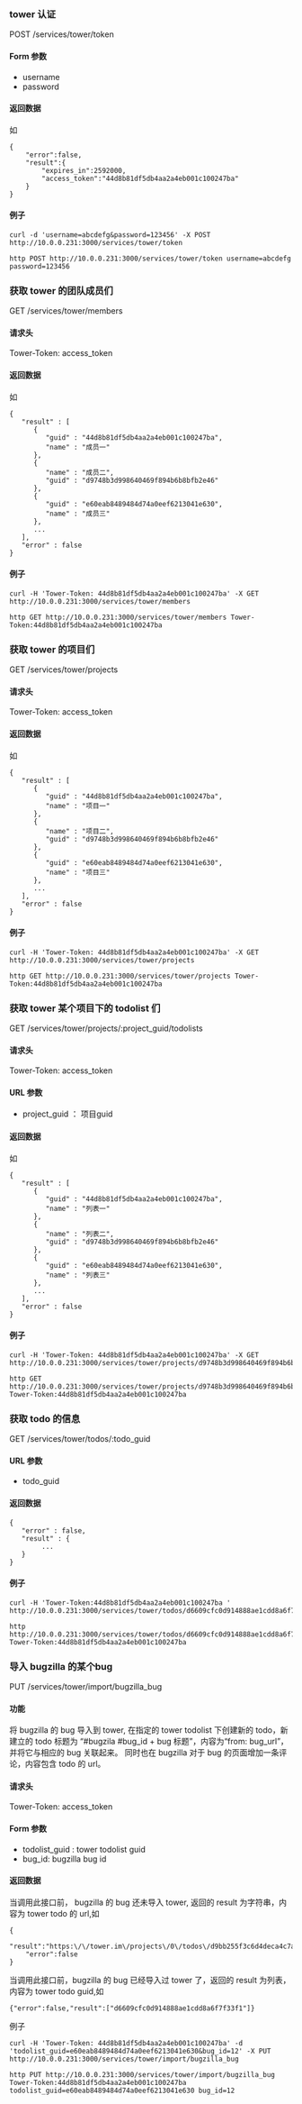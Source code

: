 <!--Meta
category:DTask
title:Tower 接口
DO NOT Delete Meta Above -->


### tower 认证

POST /services/tower/token

#### Form 参数
* username
* password

#### 返回数据
如
```
{
	"error":false,
	"result":{
		"expires_in":2592000,
		"access_token":"44d8b81df5db4aa2a4eb001c100247ba"
	}
}
```

#### 例子
```
curl -d 'username=abcdefg&password=123456' -X POST http://10.0.0.231:3000/services/tower/token

http POST http://10.0.0.231:3000/services/tower/token username=abcdefg password=123456
```

### 获取 tower 的团队成员们
GET /services/tower/members

#### 请求头
Tower-Token: access_token

#### 返回数据
如
```
{
   "result" : [
      {
         "guid" : "44d8b81df5db4aa2a4eb001c100247ba",
         "name" : "成员一"
      },
      {
         "name" : "成员二",
         "guid" : "d9748b3d998640469f894b6b8bfb2e46"
      },
      {
         "guid" : "e60eab8489484d74a0eef6213041e630",
         "name" : "成员三"
      },
      ...
   ],
   "error" : false
}
```

#### 例子
```
curl -H 'Tower-Token: 44d8b81df5db4aa2a4eb001c100247ba' -X GET http://10.0.0.231:3000/services/tower/members

http GET http://10.0.0.231:3000/services/tower/members Tower-Token:44d8b81df5db4aa2a4eb001c100247ba
```

### 获取 tower 的项目们
GET /services/tower/projects

#### 请求头
Tower-Token: access_token


#### 返回数据
如
```
{
   "result" : [
      {
         "guid" : "44d8b81df5db4aa2a4eb001c100247ba",
         "name" : "项目一"
      },
      {
         "name" : "项目二",
         "guid" : "d9748b3d998640469f894b6b8bfb2e46"
      },
      {
         "guid" : "e60eab8489484d74a0eef6213041e630",
         "name" : "项目三"
      },
      ...
   ],
   "error" : false
}
```


#### 例子
```
curl -H 'Tower-Token: 44d8b81df5db4aa2a4eb001c100247ba' -X GET http://10.0.0.231:3000/services/tower/projects

http GET http://10.0.0.231:3000/services/tower/projects Tower-Token:44d8b81df5db4aa2a4eb001c100247ba
```

### 获取 tower 某个项目下的 todolist 们

GET /services/tower/projects/:project_guid/todolists

#### 请求头
Tower-Token: access_token

#### URL 参数
* project_guid ： 项目guid

#### 返回数据
如
```
{
   "result" : [
      {
         "guid" : "44d8b81df5db4aa2a4eb001c100247ba",
         "name" : "列表一"
      },
      {
         "name" : "列表二",
         "guid" : "d9748b3d998640469f894b6b8bfb2e46"
      },
      {
         "guid" : "e60eab8489484d74a0eef6213041e630",
         "name" : "列表三"
      },
      ...
   ],
   "error" : false
}
```



#### 例子
```
curl -H 'Tower-Token: 44d8b81df5db4aa2a4eb001c100247ba' -X GET http://10.0.0.231:3000/services/tower/projects/d9748b3d998640469f894b6b8bfb2e46/todolists

http GET http://10.0.0.231:3000/services/tower/projects/d9748b3d998640469f894b6b8bfb2e46/todolists Tower-Token:44d8b81df5db4aa2a4eb001c100247ba
```

### 获取 todo 的信息
GET /services/tower/todos/:todo_guid

#### URL 参数
* todo_guid

#### 返回数据
```
{
   "error" : false,
   "result" : {
        ...
   }
}

```

#### 例子
```
curl -H 'Tower-Token:44d8b81df5db4aa2a4eb001c100247ba ' http://10.0.0.231:3000/services/tower/todos/d6609cfc0d914888ae1cdd8a6f7f33f1

http http://10.0.0.231:3000/services/tower/todos/d6609cfc0d914888ae1cdd8a6f7f33f1 Tower-Token:44d8b81df5db4aa2a4eb001c100247ba
```

### 导入 bugzilla 的某个bug

PUT /services/tower/import/bugzilla_bug

#### 功能
将 bugzilla 的 bug 导入到 tower, 在指定的 tower todolist 下创建新的 todo，新建立的 todo 标题为 “#bugzila #bug_id + bug 标题”，内容为“from: bug_url”，并将它与相应的 bug 关联起来。
同时也在 bugzilla 对于 bug 的页面增加一条评论，内容包含 todo 的 url。

#### 请求头
Tower-Token: access_token

#### Form 参数
* todolist_guid : tower todolist guid
* bug_id: bugzilla bug id

#### 返回数据

当调用此接口前， bugzilla 的 bug 还未导入 tower, 返回的 result 为字符串，内容为 tower todo 的 url,如
```
{
	"result":"https:\/\/tower.im\/projects\/0\/todos\/d9bb255f3c6d4deca4c7a127bb90b9be",
	"error":false
}
```

当调用此接口前，bugzilla 的 bug 已经导入过 tower 了，返回的 result 为列表，内容为 tower todo guid,如
```
{"error":false,"result":["d6609cfc0d914888ae1cdd8a6f7f33f1"]}
```

例子
```
curl -H 'Tower-Token: 44d8b81df5db4aa2a4eb001c100247ba' -d 'todolist_guid=e60eab8489484d74a0eef6213041e630&bug_id=12' -X PUT http://10.0.0.231:3000/services/tower/import/bugzilla_bug

http PUT http://10.0.0.231:3000/services/tower/import/bugzilla_bug  Tower-Token:44d8b81df5db4aa2a4eb001c100247ba todolist_guid=e60eab8489484d74a0eef6213041e630 bug_id=12
```
